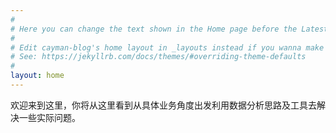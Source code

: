 ```yaml
---
#
# Here you can change the text shown in the Home page before the Latest Posts section.
#
# Edit cayman-blog's home layout in _layouts instead if you wanna make some changes
# See: https://jekyllrb.com/docs/themes/#overriding-theme-defaults
#
layout: home
---
```

   欢迎来到这里，你将从这里看到从具体业务角度出发利用数据分析思路及工具去解决一些实际问题。
